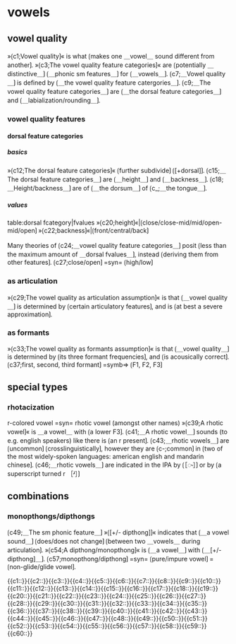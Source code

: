 # vowels

## vowel quality

»⟮c1;Vowel quality⟯« is what ⟮makes one ＿vowel＿ sound different from another⟯.
»⟮c3;The vowel quality feature categories⟯« are ⟮potentially ＿distinctive＿⟯ ⟮＿phonic sm features＿⟯ for ⟮＿vowels＿⟯.
⟮c7;＿Vowel quality＿⟯ is defined by ⟮＿the vowel quality feature catergories＿⟯.
⟮c9;＿The vowel quality feature categories＿⟯ are ⟮＿the dorsal feature categories＿⟯ and ⟮＿labialization/rounding＿⟯.

### vowel quality features

#### dorsal feature categories

##### basics

»⟮c12;The dorsal feature categories⟯« ⟮further subdivide⟯ ⟮[+dorsal]⟯.
⟮c15;＿The dorsal feature categories＿⟯ are ⟮＿height＿⟯ and ⟮＿backness＿⟯.
⟮c18;＿Height/backness＿⟯ are of ⟮＿the dorsum＿⟯ of ⟮c_;＿the tongue＿⟯.

##### values

table:dorsal fcategory|fvalues
»⟮c20;height⟯«|⟮close/close-mid/mid/open-mid/open⟯
»⟮c22;backness⟯«|⟮front/central/back⟯


Many theories of ⟮c24;＿vowel quality feature categories＿⟯ posit ⟮less than the maximum amount of ＿dorsal fvalues＿⟯, instead ⟮deriving them from other features⟯.
⟮c27;close/open⟯ =syn= ⟮high/low⟯

### as articulation

»⟮c29;The vowel quality as articulation assumption⟯« is that ⟮＿vowel quality＿⟯ is determined by ⟮certain articulatory features⟯, and is ⟮at best a severe approximation⟯.

### as formants

»⟮c33;The vowel quality as formants assumption⟯« is that ⟮＿vowel quality＿⟯ is determined by ⟮its three formant frequencies⟯, and ⟮is acousically correct⟯.
⟮c37;first, second, third formant⟯ =symb=> ⟮F1, F2, F3⟯ 

## special types

### rhotacization

r-colored vowel =syn= rhotic vowel (amongst other names)
»⟮c39;A rhotic vowel⟯« is ＿a vowel＿ with ⟮a lower F3⟯.
⟮c41;＿A rhotic vowel＿⟯ sounds (to e.g. english speakers) like there is ⟮an r present⟯.
⟮c43;＿rhotic vowels＿⟯ are ⟮uncommon⟯ ⟮crosslinguistically⟯, however they are ⟮c-;common⟯ in ⟮two of the most widely-spoken languages: american english and mandarin chinese⟯.
⟮c46;＿rhotic vowels＿⟯ are indicated in the IPA by ⟮［◌˞］⟯ or by ⟮a superscript turned r ［ʴ］⟯

## combinations

### monopthongs/dipthongs

⟮c49;＿The sm phonic feature＿⟯ »⟮[+/- dipthong]⟯« indicates that ⟮＿a vowel sound＿⟯ ⟮does/does not change⟯ ⟮between two ＿vowels＿ during articulation⟯.
»⟮c54;A dipthong/monopthong⟯« is ⟮＿a vowel＿⟯ with ⟮＿[+/- dipthong]＿⟯.
⟮c57;monopthong/dipthong⟯ =syn= ⟮pure/impure vowel⟯ = ⟮non-glide/glide vowel⟯.

<span class='cloze-dump'>{{c1::}}{{c2::}}{{c3::}}{{c4::}}{{c5::}}{{c6::}}{{c7::}}{{c8::}}{{c9::}}{{c10::}}{{c11::}}{{c12::}}{{c13::}}{{c14::}}{{c15::}}{{c16::}}{{c17::}}{{c18::}}{{c19::}}{{c20::}}{{c21::}}{{c22::}}{{c23::}}{{c24::}}{{c25::}}{{c26::}}{{c27::}}{{c28::}}{{c29::}}{{c30::}}{{c31::}}{{c32::}}{{c33::}}{{c34::}}{{c35::}}{{c36::}}{{c37::}}{{c38::}}{{c39::}}{{c40::}}{{c41::}}{{c42::}}{{c43::}}{{c44::}}{{c45::}}{{c46::}}{{c47::}}{{c48::}}{{c49::}}{{c50::}}{{c51::}}{{c52::}}{{c53::}}{{c54::}}{{c55::}}{{c56::}}{{c57::}}{{c58::}}{{c59::}}{{c60::}}</span>
